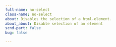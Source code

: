 ```yaml
---
full-name: no-select
class-name: no-select
about: Disables the selection of a html-element.
about_about: Disable selection of an element
scnd-part: false
bug: false

---
```

